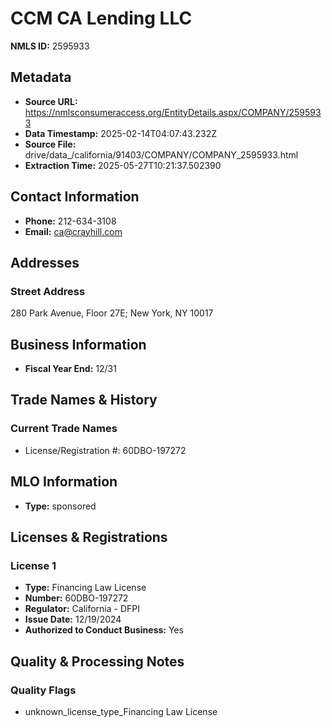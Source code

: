 # CCM CA Lending LLC

**NMLS ID:** 2595933

## Metadata
- **Source URL:** https://nmlsconsumeraccess.org/EntityDetails.aspx/COMPANY/2595933
- **Data Timestamp:** 2025-02-14T04:07:43.232Z
- **Source File:** drive/data_/california/91403/COMPANY/COMPANY_2595933.html
- **Extraction Time:** 2025-05-27T10:21:37.502390

## Contact Information
- **Phone:** 212-634-3108
- **Email:** ca@crayhill.com

## Addresses
### Street Address
280 Park Avenue, Floor 27E; New York, NY 10017

## Business Information
- **Fiscal Year End:** 12/31

## Trade Names & History
### Current Trade Names
- License/Registration #: 60DBO-197272

## MLO Information
- **Type:** sponsored

## Licenses & Registrations

### License 1
- **Type:** Financing Law License
- **Number:** 60DBO-197272
- **Regulator:** California - DFPI
- **Issue Date:** 12/19/2024
- **Authorized to Conduct Business:** Yes

## Quality & Processing Notes
### Quality Flags
- unknown_license_type_Financing Law License
